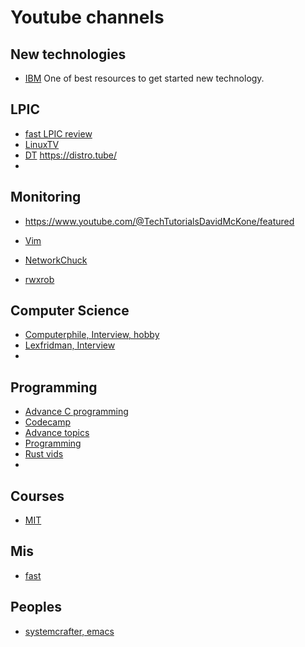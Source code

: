 # Youtube channels

## New technologies
* [IBM](https://www.youtube.com/@IBMTechnology)
  One of best resources to get started new technology.
  
## LPIC

* [fast LPIC review](https://www.youtube.com/@theurbanpenguin/playlists)
* [LinuxTV](https://www.youtube.com/@LearnLinuxTV)
* [DT](https://youtube.com/DistroTube)
https://distro.tube/
* 

## Monitoring

* https://www.youtube.com/@TechTutorialsDavidMcKone/featured

* [Vim](https://www.youtube.com/@ThePrimeagen/featured)
* [NetworkChuck](https://www.youtube.com/channel/UC9x0AN7BWHpCDHSm9NiJFJQ)
* [rwxrob](https://www.youtube.com/channel/UCs2Kaw3Soa63cJq3H0VA7og)


## Computer Science

* [Computerphile, Interview, hobby](https://www.youtube.com/@Computerphile)
* [Lexfridman, Interview](https://www.youtube.com/@lexfridman)
* 

## Programming

* [Advance C programming](https://www.youtube.com/@JacobSorber)
* [Codecamp](https://www.youtube.com/@freecodecamp)
* [Advance topics](https://www.youtube.com/@ChrisKanich/)
* [Programming ](https://www.youtube.com/@derekbanas)
* [Rust vids](https://www.youtube.com/@letsgetrusty)
* 

## Courses

* [MIT](https://www.youtube.com/@mitocw)

## Mis

* [fast](https://www.youtube.com/@Fireship)


## Peoples

* [systemcrafter, emacs](https://www.youtube.com/channel/UCAiiOTio8Yu69c3XnR7nQBQ)

